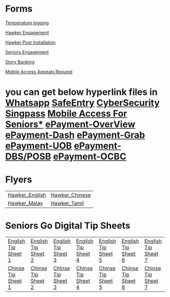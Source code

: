 

<H1>Forms</H1>

<body>


<a href="https://form.gov.sg/#!/5ed511c339b707001104ebc0" target="_blank" >Temperature logging</a>

<a href="http://go.gov.sg/hawkergodigital">Hawker Engagement</a>

<a href="https://form.gov.sg/#!/5ef8bf36d05786001138d5ce">Hawker Post Installation</a>

<a href="https://form.gov.sg/#!/5eddf3249731340014d9b36e">Seniors Engagement</a>


<a href="https://form.gov.sg/#!/5ef615d604a6cd00118ef242">Story Banking</a>

<a href="https://form.gov.sg/#!/5ef85a0def922700113f378e">Mobile Access Appeals Request</a>



<H1> you can get below hyperlink files in <a href = "https://drive.google.com/drive/folders/1svjDhQgUStXV5HHU3NV-yLV_5uCZSxIH?usp=sharing >Google Drive </a> </H1>
  
<H1>Training Materials</H1>

<table>
  <tr>
    <td><a href="res/WhatsApp.pdf">Whatsapp</a></td>
    <td><a href="res/SafeEntry.pdf">SafeEntry</a></td> 
    <td><a href="res/Cybersecurity.pdf">CyberSecurity</a></td>
    <td></td>
  </tr>  
  <tr>
  <td><a href="res/SingPass v1.pdf">Singpass</a></td>
    <td><a href="res/Mobile Access for Seniors.pdf">Mobile Access For Seniors*</a></td>
  <td></td>
  <td></td>
    <td></td>
  </tr>
  
  <tr>
  <td><a href="res/ePayments - An Overview.pdf">ePayment-OverView</a></td>
  <td><a href="res/ePayments - DASH.pdf">ePayment-Dash</a></td>
  <td><a href="res/ePayments - GrabPay.pdf">ePayment-Grab</a></td>
  <td><a href="res/ePayments - UOB.pdf">ePayment-UOB</a></td>
  <td><a href="res/ePayments - DBS and POSB.pdf">ePayment-DBS/POSB</a></td>
  <td><a href="res/ePayments - OCBC.pdf">ePayment-OCBC</a></td>
  </tr>
 </table>

<H1>Flyers</H1>

<table>
  <tr>
    <td><a href="res/IMDA-004-T20E_Hawker_flyer_English.jpg">Hawker_English</a></td>
    <td><a href="res/IMDA-004-T20E_Hawker_flyer_Chinese.jpg">Hawker_Chinese</a></td>
  
  
  </tr>  
  
  <td><a href="res/IMDA-004-T20E_Hawker_flyer_Malay.jpg">Hawker_Malay</a></td>
  <td><a href="res/IMDA-004-T20E_Hawker_flyer_Tamil.jpg">Hawker_Tamil</a></td>
 </table>
 
 <H1>Seniors Go Digital Tip Sheets</H1>

<table>
  <tr>
    <td><a href="res/English Tip Sheet 1.pdf">English Tip Sheet 1</a></td>
    <td><a href="res/English Tip Sheet 2.pdf">English Tip Sheet 2</a></td>
    <td><a href="res/English Tip Sheet 3.pdf">English Tip Sheet 3</a></td>
    <td><a href="res/English Tip Sheet 4.pdf">English Tip Sheet 4</a></td>
    <td><a href="res/English Tip Sheet 5.pdf">English Tip Sheet 5</a></td>
    <td><a href="res/English Tip Sheet 6.pdf">English Tip Sheet 6</a></td>
    <td><a href="res/English Tip Sheet 7.pdf">English Tip Sheet 7</a></td>
  </tr>  
   <tr>
    <td><a href="res/Chinese Tip Sheet 1.pdf">Chinse Tip Sheet 1</a></td>
    <td><a href="res/Chinese Tip Sheet 2.pdf">Chinse Tip Sheet 2</a></td>
    <td><a href="res/Chinese Tip Sheet 3.pdf">Chinse Tip Sheet 3</a></td>
    <td><a href="res/Chinese Tip Sheet 4.pdf">Chinse Tip Sheet 4</a></td>
    <td><a href="res/Chinese Tip Sheet 5.pdf">Chinse Tip Sheet 5</a></td>
    <td><a href="res/Chinese Tip Sheet 6.pdf">Chinse Tip Sheet 6</a></td>
    <td><a href="res/Chinese Tip Sheet 7.pdf">Chinse Tip Sheet 7</a></td>
  </tr>
 </table>



</body>

